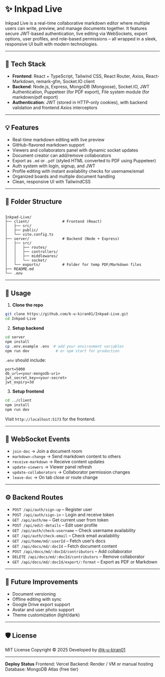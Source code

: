 # ✨ Inkpad Live

Inkpad Live is a real-time collaborative markdown editor where multiple users can write, preview, and manage documents together. It features secure JWT-based authentication, live editing via WebSockets, export options, user profiles, and role-based permissions – all wrapped in a sleek, responsive UI built with modern technologies.

---

## 🔧 Tech Stack

- **Frontend**: React + TypeScript, Tailwind CSS, React Router, Axios, React-Markdown, remark-gfm, Socket.IO client
- **Backend**: Node.js, Express, MongoDB (Mongoose), Socket.IO, JWT Authentication, Puppeteer (for PDF export), File system module (for markdown/pdf export)
- **Authentication**: JWT (stored in HTTP-only cookies), with backend validation and frontend Axios interceptors

---

## 💡 Features

- Real-time markdown editing with live preview
- GitHub-flavored markdown support
- Viewers and collaborators panel with dynamic socket updates
- Document creator can add/remove collaborators
- Export as `.md` or `.pdf` (styled HTML converted to PDF using Puppeteer)
- Auth system with login, signup, and JWT
- Profile editing with instant availability checks for username/email
- Organized boards and multiple document handling
- Clean, responsive UI with TailwindCSS

---

## 📁 Folder Structure

```

Inkpad-Live/
├── client/               # Frontend (React)
│   ├── src/
│   ├── public/
│   └── vite.config.ts
├── server/               # Backend (Node + Express)
│   ├── src/
│   │   ├── routes/
│   │   ├── controllers/
│   │   ├── middlewares/
│   │   └── socket/
│   └── exports/          # Folder for temp PDF/Markdown files
├── README.md
└── .env

````

---

## 🧪 Usage

1. **Clone the repo**

```bash
git clone https://github.com/k-u-kiran01/Inkpad-Live.git
cd Inkpad-Live
````

2. **Setup backend**

```bash
cd server
npm install
cp .env.example .env  # add your environment variables
npm run dev            # or npm start for production
```

`.env` should include:

```
port=5000
db_url=<your-mongodb-uri>
jwt_secret_key=<your-secret>
jwt_expiry=3d
```

3. **Setup frontend**

```bash
cd ../client
npm install
npm run dev
```

Visit `http://localhost:5173` for the frontend.

---

## 🔌 WebSocket Events

* `join-doc` → Join a document room
* `markdown-change` → Send markdown content to others
* `receive-markdown` → Receive content updates
* `update-viewers` → Viewer panel refresh
* `update-collaborators` → Collaborator permission changes
* `leave-doc` → On tab close or route change

---

## ⚙️ Backend Routes

* `POST /api/auth/sign-up` – Register user
* `POST /api/auth/sign-in` – Login and receive token
* `GET /api/auth/me` – Get current user from token
* `POST /api/edit-details` – Edit user profile
* `GET /api/auth/check-username` – Check username availability
* `GET /api/auth/check-email` – Check email availability
* `GET /api/home/md/:userId` – Fetch user’s docs
* `GET /api/docs/md/:docId` – Fetch document content
* `POST /api/docs/md/:docId/contributors` – Add collaborator
* `DELETE /api/docs/md/:docId/contributors` – Remove collaborator
* `GET /api/docs/md/:docId/export/:format` – Export as PDF or Markdown

---

## 🧠 Future Improvements

* Document versioning
* Offline editing with sync
* Google Drive export support
* Avatar and user photo support
* Theme customization (light/dark)


---

## 🛡️ License

MIT License
Copyright © 2025
Developed by [@k-u-kiran01](https://github.com/k-u-kiran01)

---

**Deploy Status**
Frontend: Vercel
Backend: Render / VM or manual hosting
Database: MongoDB Atlas (free tier)
